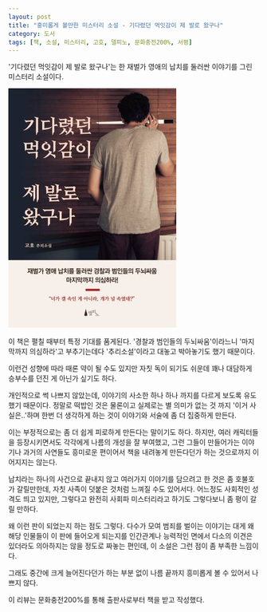 ```yaml
---
layout: post
title: "흥미롭게 볼만한 미스터리 소설 - 기다렸던 먹잇감이 제 발로 왔구나"
category: 도서
tags: [책, 소설, 미스터리, 고호, 델피노, 문화충전200%, 서평]
---
```


'기다렸던 먹잇감이 제 발로 왔구나'는
한 재벌가 영애의 납치를 둘러싼 이야기를 그린 미스터리 소설이다.

![표지](/images/the-prey-that-ive-been-waiting-for-came-on-its-own-book-h480.jpg)

이 책은 펼칠 때부터 특정 기대를 품게된다.
'경찰과 범인들의 두뇌싸움'이라느니
'마지막까지 의심하라'고 부추기는데다
'추리소설'이라고 대놓고 박아놓기도 했기 때문이다.

이런건 성향에 따라 때론 약이 될 수도 있지만 자칫 독이 되기도 쉬운데
꽤나 대담하게 승부수를 던진 게 아닌가 싶기도 하다.

개인적으로 썩 나쁘지 않았는데,
이야기의 사소한 하나 하나 까지를 다르게 보도록 유도했기 때문이다.
정말로 떡밥인 것은 물론이고
실제로는 별 의미가 없는 것 까지 '이거 사실은..'하며 한번 더 생각하게 하는 것이
이야기와 서술에 좀 더 집중하게 만든다.

이는 부정적으로는 좀 더 쉽게 피로하게 만든다는 말이기도 하다.
하지만, 여러 캐릭터들을 등장시키면서도 각각에게 나름의 개성을 잘 부여했고,
그런 그들이 만들어가는 이야기나 과거의 사연들도 흥미로운 편이어서
책을 내려놓게 만든다던가 하는 것으로까지 이어지지는 않는다.

납치라는 하나의 사건으로 끝내지 않고 여러가지 이야기를 담으려고 한 것은 좀 호불호가 갈릴만한데,
자칫 사족이 덧붙은 것처럼 느껴질 수도 있어서다.
어느정도 사회적인 성격도 띄고 있지만, 그렇다고 완전히 사회파 미스터리라고 하기도 그렇다보니
좀 평이 갈릴 만하다.

왜 이런 판이 되었는지 하는 점도 그렇다.
다수가 모여 범죄를 벌이는 이야기는
대게 왜 해당 인물들이 이 판에 들어오게 되는지를
인간관계나 능력적인 면에서 다소의 이견은 있더라도 의아하지는 않을 정도로 짜놓는 편인데,
이 소설은 그런 점이 좀 부족한 느낌이다.

그래도 중간에 크게 늘어진다던가 하는 부분 없이
나름 끝까지 흥미롭게 볼 수 있어서 나쁘지 않다.



<div class="im im-info">
이 리뷰는 문화충전200%를 통해 출판사로부터 책을 받고 작성했다.
</div>
